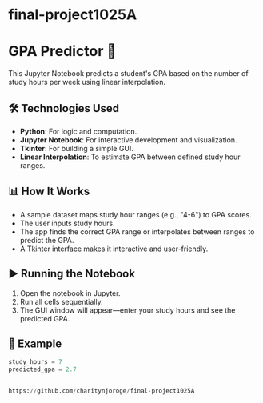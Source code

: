 # final-project1025A

# GPA Predictor 📘

This Jupyter Notebook predicts a student's GPA based on the number of study hours per week using linear interpolation.

## 🛠 Technologies Used

- **Python**: For logic and computation.
- **Jupyter Notebook**: For interactive development and visualization.
- **Tkinter**: For building a simple GUI.
- **Linear Interpolation**: To estimate GPA between defined study hour ranges.

## 📊 How It Works

- A sample dataset maps study hour ranges (e.g., "4-6") to GPA scores.
- The user inputs study hours.
- The app finds the correct GPA range or interpolates between ranges to predict the GPA.
- A Tkinter interface makes it interactive and user-friendly.

## ▶️ Running the Notebook

1. Open the notebook in Jupyter.
2. Run all cells sequentially.
3. The GUI window will appear—enter your study hours and see the predicted GPA.

## 📘 Example

```python
study_hours = 7
predicted_gpa = 2.7


https://github.com/charitynjoroge/final-project1025A




